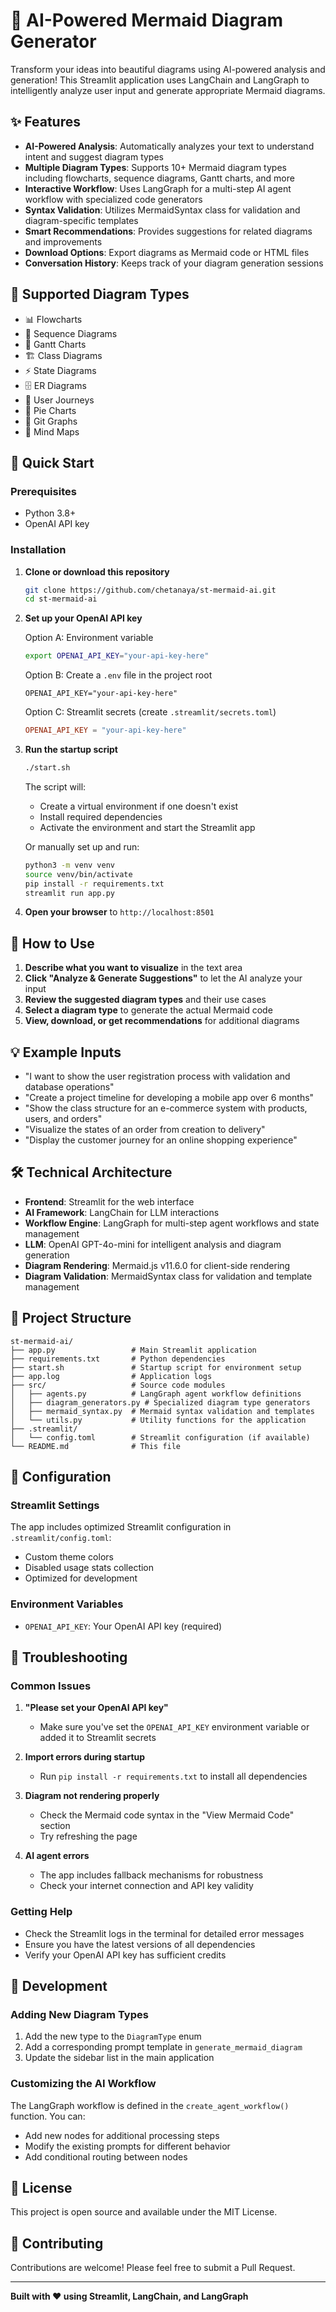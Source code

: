 # 🎨 AI-Powered Mermaid Diagram Generator

Transform your ideas into beautiful diagrams using AI-powered analysis and generation! This Streamlit application uses LangChain and LangGraph to intelligently analyze user input and generate appropriate Mermaid diagrams.

## ✨ Features

- **AI-Powered Analysis**: Automatically analyzes your text to understand intent and suggest diagram types
- **Multiple Diagram Types**: Supports 10+ Mermaid diagram types including flowcharts, sequence diagrams, Gantt charts, and more
- **Interactive Workflow**: Uses LangGraph for a multi-step AI agent workflow with specialized code generators
- **Syntax Validation**: Utilizes MermaidSyntax class for validation and diagram-specific templates
- **Smart Recommendations**: Provides suggestions for related diagrams and improvements
- **Download Options**: Export diagrams as Mermaid code or HTML files
- **Conversation History**: Keeps track of your diagram generation sessions

## 🔧 Supported Diagram Types

- 📊 Flowcharts
- 🔄 Sequence Diagrams  
- 📅 Gantt Charts
- 🏗️ Class Diagrams
- ⚡ State Diagrams
- 🗄️ ER Diagrams
- 🚶 User Journeys
- 🥧 Pie Charts
- 🌳 Git Graphs
- 🧠 Mind Maps

## 🚀 Quick Start

### Prerequisites

- Python 3.8+
- OpenAI API key

### Installation

1. **Clone or download this repository**
   ```bash
   git clone https://github.com/chetanaya/st-mermaid-ai.git
   cd st-mermaid-ai
   ```

2. **Set up your OpenAI API key**
   
   Option A: Environment variable
   ```bash
   export OPENAI_API_KEY="your-api-key-here"
   ```
   
   Option B: Create a `.env` file in the project root
   ```
   OPENAI_API_KEY="your-api-key-here"
   ```
   
   Option C: Streamlit secrets (create `.streamlit/secrets.toml`)
   ```toml
   OPENAI_API_KEY = "your-api-key-here"
   ```

3. **Run the startup script**
   ```bash
   ./start.sh
   ```
   
   The script will:
   - Create a virtual environment if one doesn't exist
   - Install required dependencies
   - Activate the environment and start the Streamlit app
   
   Or manually set up and run:
   ```bash
   python3 -m venv venv
   source venv/bin/activate
   pip install -r requirements.txt
   streamlit run app.py
   ```

4. **Open your browser** to `http://localhost:8501`

## 📝 How to Use

1. **Describe what you want to visualize** in the text area
2. **Click "Analyze & Generate Suggestions"** to let the AI analyze your input
3. **Review the suggested diagram types** and their use cases
4. **Select a diagram type** to generate the actual Mermaid code
5. **View, download, or get recommendations** for additional diagrams

## 💡 Example Inputs

- "I want to show the user registration process with validation and database operations"
- "Create a project timeline for developing a mobile app over 6 months"
- "Show the class structure for an e-commerce system with products, users, and orders"
- "Visualize the states of an order from creation to delivery"
- "Display the customer journey for an online shopping experience"

## 🛠️ Technical Architecture

- **Frontend**: Streamlit for the web interface
- **AI Framework**: LangChain for LLM interactions
- **Workflow Engine**: LangGraph for multi-step agent workflows and state management
- **LLM**: OpenAI GPT-4o-mini for intelligent analysis and diagram generation
- **Diagram Rendering**: Mermaid.js v11.6.0 for client-side rendering
- **Diagram Validation**: MermaidSyntax class for validation and template management

## 📁 Project Structure

```
st-mermaid-ai/
├── app.py                 # Main Streamlit application
├── requirements.txt       # Python dependencies
├── start.sh               # Startup script for environment setup
├── app.log                # Application logs
├── src/                   # Source code modules
│   ├── agents.py          # LangGraph agent workflow definitions
│   ├── diagram_generators.py # Specialized diagram type generators
│   ├── mermaid_syntax.py  # Mermaid syntax validation and templates
│   └── utils.py           # Utility functions for the application
├── .streamlit/
│   └── config.toml        # Streamlit configuration (if available)
└── README.md              # This file
```

## 🔧 Configuration

### Streamlit Settings

The app includes optimized Streamlit configuration in `.streamlit/config.toml`:
- Custom theme colors
- Disabled usage stats collection
- Optimized for development

### Environment Variables

- `OPENAI_API_KEY`: Your OpenAI API key (required)

## 🐛 Troubleshooting

### Common Issues

1. **"Please set your OpenAI API key"**
   - Make sure you've set the `OPENAI_API_KEY` environment variable or added it to Streamlit secrets

2. **Import errors during startup**
   - Run `pip install -r requirements.txt` to install all dependencies

3. **Diagram not rendering properly**
   - Check the Mermaid code syntax in the "View Mermaid Code" section
   - Try refreshing the page

4. **AI agent errors**
   - The app includes fallback mechanisms for robustness
   - Check your internet connection and API key validity

### Getting Help

- Check the Streamlit logs in the terminal for detailed error messages
- Ensure you have the latest versions of all dependencies
- Verify your OpenAI API key has sufficient credits

## 🎯 Development

### Adding New Diagram Types

1. Add the new type to the `DiagramType` enum
2. Add a corresponding prompt template in `generate_mermaid_diagram`
3. Update the sidebar list in the main application

### Customizing the AI Workflow

The LangGraph workflow is defined in the `create_agent_workflow()` function. You can:
- Add new nodes for additional processing steps
- Modify the existing prompts for different behavior
- Add conditional routing between nodes

## 📄 License

This project is open source and available under the MIT License.

## 🤝 Contributing

Contributions are welcome! Please feel free to submit a Pull Request.

---

**Built with ❤️ using Streamlit, LangChain, and LangGraph**

